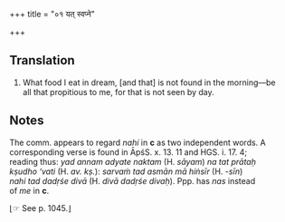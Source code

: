 +++
title = "०१ यत् स्वप्ने"

+++
## Translation
1. What food I eat in dream, \[and that\] is not found in the morning—be  
all that propitious to me, for that is not seen by day.

## Notes
The comm. appears to regard *nahí* in **c** as two independent words. A  
corresponding verse is found in ĀpśS. x. 13. 11 and HGS. i. 17. 4;  
reading thus: *yad annam adyate naktam* (H. *sāyam*) *na tat prātaḥ  
kṣudho ‘vati* (H. *av. kṣ.*): *sarvaṁ tad asmān mā hiṅsīr* (H. *-sīn*)  
*nahi tad dadṛśe divā* (H. *divā dadṛśe divaḥ*). Ppp. has *nas* instead  
of *me* in **c**.  
  
⌊☞ See p. 1045.⌋
